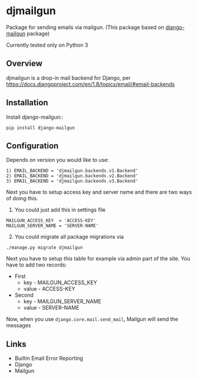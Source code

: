 # djmailgun

Package for sending emails via mailgun.
(This package based on [django-mailgun] package)

Currently tested only on Python 3

## Overview
djmailgun is a drop-in mail backend for Django, 
per https://docs.djangoproject.com/en/1.8/topics/email/#email-backends

## Installation
Install django-mailgun::

    pip install django-mailgun

## Configuration
Depends on version you would like to use:

```
1) EMAIL_BACKEND = 'djmailgun.backends.v1.Backend'
2) EMAIL_BACKEND = 'djmailgun.backends.v2.Backend'
3) EMAIL_BACKEND = 'djmailgun.backends.v3.Backend'
```

Next you have to setup access key and server name and there are two ways of doing this.

1) You could just add this in settings file
```
MAILGUN_ACCESS_KEY  = 'ACCESS-KEY'
MAILGUN_SERVER_NAME = 'SERVER-NAME'
```

2) You could migrate all package migrations via
```
./manage.py migrate djmailgun
```
Next you have to setup this table for example via admin part of the site.
You have to add two records:
* First
  * key - MAILGUN_ACCESS_KEY 
  * value - ACCESS-KEY
* Second
  * key - MAILGUN_SERVER_NAME 
  * value - SERVER-NAME

Now, when you use ``django.core.mail.send_mail``, Mailgun will send the messages

## Links

* Builtin Email Error Reporting
* Django
* Mailgun

[Builtin Email Error Reporting]:https://docs.djangoproject.com/en/1.8/howto/error-reporting/
[Django]:http://djangoproject.com
[Mailgun]:http://mailgun.net
[django-mailgun]:https://docs.djangoproject.com/en/1.8/topics/email/#email-backends